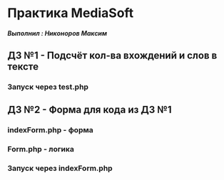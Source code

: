 # Практика MediaSoft
##### Выполнил : Никоноров Максим

## ДЗ №1 - Подсчёт кол-ва вхождений и слов в тексте
### Запуск через test.php

## ДЗ №2 - Форма для кода из ДЗ №1
### indexForm.php - форма 
### Form.php - логика
### Запуск через indexForm.php